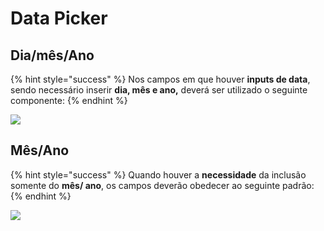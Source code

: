 # Data Picker

## **Dia/mês/Ano**

{% hint style="success" %}
Nos campos em que houver **inputs de data**, sendo necessário inserir **dia, mês e ano,** deverá ser utilizado o seguinte componente:
{% endhint %}

![](https://lh5.googleusercontent.com/IfGTdahYfdt\_9q0nQTjZk6aZR6zM\_plHdKsjbBgIbqPVSu1Xq-P-esRwgft8ORk5pQ5MA2MRacH7OXeEHF5N1dJ7GTMUzBGGOnwdQQiaIVKzyjP3eLN2JMe1OshHB\_5-Y3EgUJr6)

## **Mês/Ano**

{% hint style="success" %}
Quando houver a **necessidade** da inclusão somente do **mês/ ano**, os campos deverão obedecer ao seguinte padrão:
{% endhint %}

![](https://lh5.googleusercontent.com/G58-0gMkZLvV3nfPN4SOuqU6XUnm8uGoNZoNpDNgGGo2HjT8AxRM4l4APVlhx7lPgIu3EmnDm49h2rLPpWCWMVrMInJtFPIyPM6Y\_mU1e2UHOCN5vg3rj73XGZW6hm7K0aT8en6J)

